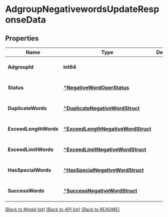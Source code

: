 # AdgroupNegativewordsUpdateResponseData

## Properties
Name | Type | Description | Notes
------------ | ------------- | ------------- | -------------
**AdgroupId** | **int64** |  | [optional] [default to null]
**Status** | [***NegativeWordOperStatus**](NegativeWordOperStatus.md) |  | [optional] [default to null]
**DuplicateWords** | [***DuplicateNegativeWordStruct**](duplicate_negative_word_struct.md) |  | [optional] [default to null]
**ExceedLengthWords** | [***ExceedLengthNegativeWordStruct**](exceed_length_negative_word_struct.md) |  | [optional] [default to null]
**ExceedLimitWords** | [***ExceedLimitNegativeWordStruct**](exceed_limit_negative_word_struct.md) |  | [optional] [default to null]
**HasSpecialWords** | [***HasSpecialNegativeWordStruct**](has_special_negative_word_struct.md) |  | [optional] [default to null]
**SuccessWords** | [***SuccessNegativeWordStruct**](success_negative_word_struct.md) |  | [optional] [default to null]

[[Back to Model list]](../README.md#documentation-for-models) [[Back to API list]](../README.md#documentation-for-api-endpoints) [[Back to README]](../README.md)


